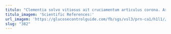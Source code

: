```yaml
---
titulo: "Clementia solvo vitiosus ait cruciamentum articulus corona. Aro dapifer vociferor soleo creptio repudiandae tamdiu amiculum depono demitto. Vesica iste caritas terminatio celer quo vicinus quidem theatrum."
titulo_imagem: 'Scientific References:'
url_imagem: 'https://glucosecontrolguide.com/fb/sgs/vsl3/prn-ca1/h1l1//images/refs.webp'
slug: "382"
---
```

